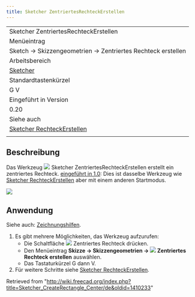 ```yaml
---
title: Sketcher ZentriertesRechteckErstellen
---
```


|                                                                                          |
| ---------------------------------------------------------------------------------------- |
| Sketcher ZentriertesRechteckErstellen                                                    |
| Menüeintrag                                                                              |
| Sketch → Skizzengeometrien → Zentriertes Rechteck erstellen                              |
| Arbeitsbereich                                                                           |
| [Sketcher](/Sketcher_Workbench/de "Sketcher Workbench/de")                               |
| Standardtastenkürzel                                                                     |
| G V                                                                                      |
| Eingeführt in Version                                                                    |
| 0.20                                                                                     |
| Siehe auch                                                                               |
| [Sketcher RechteckErstellen](/Sketcher_CreateRectangle/de "Sketcher CreateRectangle/de") |
|                                                                                          |

## Beschreibung

Das Werkzeug ![](/images/Sketcher_CreateRectangle_Center.svg) Sketcher ZentriertesRechteckErstellen erstellt ein zentriertes Rechteck. [eingeführt in 1.0](/Release_notes_1.0/de "Release notes 1.0/de"): Dies ist dasselbe Werkzeug wie [Sketcher RechteckErstellen](/Sketcher_CreateRectangle/de "Sketcher CreateRectangle/de") aber mit einem anderen Startmodus.

![](/images/SketcherCreateCenteredRectangleExample.png)

## Anwendung

Siehe auch: [Zeichnungshilfen](/Sketcher_Workbench/de#Zeichnungshilfen "Sketcher Workbench/de").

1. Es gibt mehrere Möglichkeiten, das Werkzeug aufzurufen:
   - Die Schaltfläche ![](/images/Sketcher_CreateRectangle_Center.svg) Zentriertes Rechteck drücken.
   - Den Menüeintrag **Skizze → Skizzengeometrien → ![](/images/Sketcher_CreateRectangle_Center.svg) Zentriertes Rechteck erstellen** auswählen.
   - Das Tastaturkürzel G dann V.
2. Für weitere Schritte siehe [Sketcher RechteckErstellen](/Sketcher_CreateRectangle/de#Anwendung "Sketcher CreateRectangle/de").

Retrieved from "<http://wiki.freecad.org/index.php?title=Sketcher_CreateRectangle_Center/de&oldid=1410233>"
